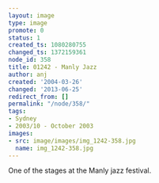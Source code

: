 ```yaml
---
layout: image
type: image
promote: 0
status: 1
created_ts: 1080280755
changed_ts: 1372159361
node_id: 358
title: 01242 - Manly Jazz
author: anj
created: '2004-03-26'
changed: '2013-06-25'
redirect_from: []
permalink: "/node/358/"
tags:
- Sydney
- 2003/10 - October 2003
images:
- src: image/images/img_1242-358.jpg
  name: img_1242-358.jpg
---
```

One of the stages at the Manly jazz festival.
